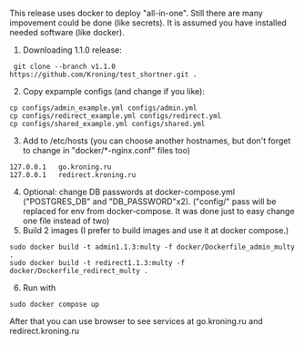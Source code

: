 This release uses docker to deploy "all-in-one". Still there are many impovement could be done (like secrets).
It is assumed you have installed needed software (like docker).

1. Downloading 1.1.0 release:
```
 git clone --branch v1.1.0 https://github.com/Kroning/test_shortner.git .
```
2. Copy expample configs (and change if you like):
```
cp configs/admin_example.yml configs/admin.yml
cp configs/redirect_example.yml configs/redirect.yml
cp configs/shared_example.yml configs/shared.yml
```
3. Add to /etc/hosts (you can choose another hostnames, but don't forget to change in "docker/\*-nginx.conf" files too)
```
127.0.0.1	go.kroning.ru
127.0.0.1	redirect.kroning.ru
```
4. Optional: change DB passwords at docker-compose.yml ("POSTGRES_DB" and "DB_PASSWORD"x2). ("config/" pass will be replaced for env from docker-compose. It was done just to easy change one file instead of two)
5. Build 2 images (I prefer to build images and use it at docker compose.)
```
sudo docker build -t admin1.1.3:multy -f docker/Dockerfile_admin_multy .
sudo docker build -t redirect1.1.3:multy -f docker/Dockerfile_redirect_multy .
```
6. Run with
```
sudo docker compose up
```

After that you can use browser to see services at go.kroning.ru and redirect.kroning.ru
